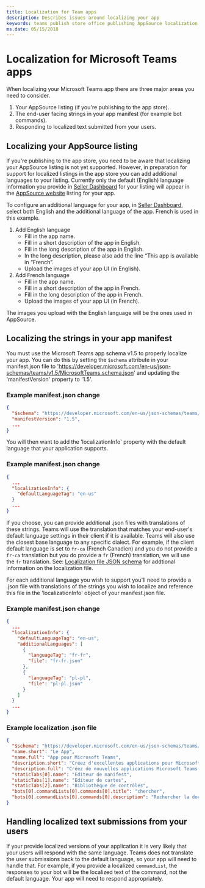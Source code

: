 ```yaml
---
title: Localization for Team apps
description: Describes issues around localizing your app
keywords: teams publish store office publishing AppSource localization language seller dashboard
ms.date: 05/15/2018
---
```

# Localization for Microsoft Teams apps

When localizing your Microsoft Teams app there are three major areas you need to consider.

1. Your AppSource listing (if you're publishing to the app store).
1. The end-user facing strings in your app manifest (for example bot commands).
1. Responding to localized text submitted from your users.

## Localizing your AppSource listing

If you're publishing to the app store, you need to be aware that localizing your AppSource listing is not yet supported. However, in preparation for support for localized listings in the app store you can add additional languages to your listing. Currently only the default (English) language information you provide in [Seller Dashboard](http://go.microsoft.com/fwlink/?LinkId=248605) for your listing will appear in the [AppSource website](https://appsource.microsoft.com/marketplace/apps?product=office%3Bteams&page=1) listing for your app.

To configure an additional language for your app, in [Seller Dashboard](http://go.microsoft.com/fwlink/?LinkId=248605), select both English and the additional language of the app. French is used in this example.

1. Add English language
    * Fill in the app name.
    * Fill in a short description of the app in English.
    * Fill in the long description of the app in English.
    * In the long description, please also add the line “This app is available in “French”.
    * Upload the images of your app UI (in English).
2. Add French language
    * Fill in the app name.
    * Fill in a short description of the app in French.
    * Fill in the long description of the app in French.
    * Upload the images of your app UI (in French).

The images you upload with the English language will be the ones used in AppSource.

## Localizing the strings in your app manifest

You must use the Microsoft Teams app schema v1.5 to properly localize your app. You can do this by setting the `$schema` attribute in your manifest.json file to 'https://developer.microsoft.com/en-us/json-schemas/teams/v1.5/MicrosoftTeams.schema.json' and updating the 'manifestVersion' property to '1.5'.

### Example manifest.json change

```json
{
  "$schema": "https://developer.microsoft.com/en-us/json-schemas/teams/v1.5/MicrosoftTeams.schema.json",
  "manifestVersion": "1.5",
  ...
}
```

You will then want to add the 'localizationInfo' property with the default language that your application supports.

### Example manifest.json change

```json
{
  ...
  "localizationInfo": {
    "defaultLanguageTag": "en-us"
  }
  ...
}
```

If you choose, you can provide additional .json files with translations of these strings. Teams will use the translation that matches your end-user's default language settings in their client if it is available. Teams will also use the closest base language to any specific dialect. For example, if the client default language is set to `fr-ca` (French Canadien) and you do not provide a `fr-ca` translation but you do provide a `fr` (French) translation, we will use the `fr` translation. See: [Localization file JSON schema](~/resources/schema/localization-schema.md) for addtional information on the localization file.

For each additional language you wish to support you'll need to provide a .json file with translations of the strings you wish to localize and reference this file in the 'localizationInfo' object of your manifest.json file.

### Example manifest.json change

```json
{
  ...
  "localizationInfo": {
    "defaultLanguageTag": "en-us",
    "additionalLanguages": [
      {
        "languageTag": "fr-fr",
        "file": "fr-fr.json"
      },
      {
        "languageTag": "pl-pl",
        "file": "pl-pl.json"
      }
    ]
  }
  ...
}
```

### Example localization .json file

```json
{
  "$schema": "https://developer.microsoft.com/en-us/json-schemas/teams/v1.5/MicrosoftTeams.Localization.schema.json",
  "name.short": "Le App",
  "name.full": "App pour Microsoft Teams",
  "description.short": "Créez d'excellentes applications pour Microsoft Teams avec App.",
  "description.full": "Créez de nouvelles applications Microsoft Teams, concevez et prévisualisez des cartes bot, et explorez la documentation avec App.",
  "staticTabs[0].name": "Editeur de manifest",
  "staticTabs[1].name": "Editeur de cartes",
  "staticTabs[2].name": "Bibliothèque de contrôles",
  "bots[0].commandLists[0].commands[0].title": "chercher",
  "bots[0].commandLists[0].commands[0].description": "Rechercher la documentation Teams pertinente"
}
```

## Handling localized text submissions from your users

If your provide localized versions of your application it is very likely that your users will respond with the same language. Teams does not translate the user submissions back to the default language, so your app will need to handle that. For example, if you provide a localized `commandList`, the responses to your bot will be the localized text of the command, not the default language. Your app will need to respond appropriately.
